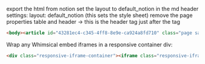 export the html from notion
set the layout to default_notion in the md header settings: layout: default_notion (this sets the style sheet)
remove the page properties table and header -> this is the header tag just after the tag
```html
<body><article id="43281ec4-c345-4ff8-8e9e-ca924a8fd710" class="page sans">
```

Wrap any Whimsical embed iframes in a responsive container div:
```html
<div class="responsive-iframe-container"><iframe class="responsive-iframe" style="border:none" src="https://whimsical.com/embed/TM67rPRGs5boowrueSZ2oN@2Ux7TurymMZ8y6zPcGwk"></iframe></div>
```